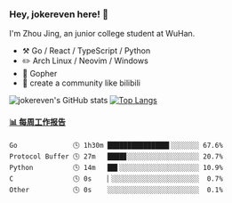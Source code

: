 ### Hey, jokereven here! 👋

I'm Zhou Jing, an junior college student at WuHan.

-   :hammer_and_pick: Go / React / TypeScript / Python
-   :pencil2: Arch Linux / Neovim / Windows
-   :seedling: Gopher
-   :thought_balloon: create a community like bilibili

![jokereven's GitHub stats](https://github-readme-stats.vercel.app/api?username=jokereven&show_icons=true)
[![Top Langs](https://github-readme-stats.vercel.app/api/top-langs/?username=jokereven&layout=compact)](https://github.com/anuraghazra/github-readme-stats)

<!-- waka-box start -->
#### <a href="https://gist.github.com/9f8118785e2d128d746db5f61b0e0a2a" target="_blank">📊 每周工作报告</a>
```text
Go              🕓 1h30m ███████████████▌░░░░░░░ 67.6%
Protocol Buffer 🕓 27m   ████▊░░░░░░░░░░░░░░░░░░ 20.7%
Python          🕓 14m   ██▌░░░░░░░░░░░░░░░░░░░░ 10.9%
C               🕓 0s    ▏░░░░░░░░░░░░░░░░░░░░░░  0.7%
Other           🕓 0s    ░░░░░░░░░░░░░░░░░░░░░░░  0.1%
```
<!-- Powered by https://github.com/journey-ad/waka-box-go . -->
<!-- waka-box end -->

